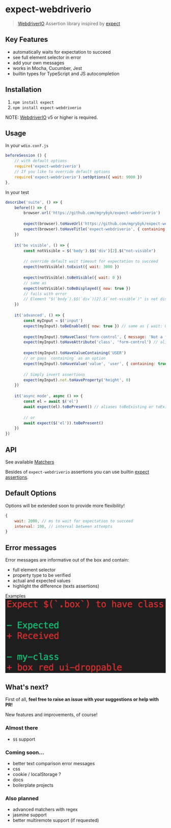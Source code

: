 # expect-webdriverio

> [WebdriverIO](https://webdriver.io/) Assertion library inspired by [expect](https://www.npmjs.com/package/expect)

## Key Features

- automatically waits for expectation to succeed
- see full element selector in error
- add your own messages
- works in Mocha, Cucumber, Jest
- builtin types for TypeScript and JS autocompletion

## Installation

1. `npm install expect`
2. `npm install expect-webdriverio`

NOTE: [WebdriverIO](https://github.com/webdriverio/webdriverio) v5 or higher is required.

## Usage

In your `wdio.conf.js`
```js
beforeSession () {
    // with default options
    require('expect-webdriverio')
    // If you like to override default options
    require('expect-webdriverio').setOptions({ wait: 9000 })
},
```

In your test
```js
describe('suite', () => {
    before(() => {
        browser.url('https://github.com/mgrybyk/expect-webdriverio')
        
        expect(browser).toHaveUrl('https://github.com/mgrybyk/expect-webdriverio')
        expect(browser).toHaveTitle('expect-webdriverio', { containing: true })
    })

    it('be visible', () => {
        const notVisible = $('body').$$('div')[2].$("not-visible")
        
        // override default wait timeout for expectation to succeed
        expect(notVisible).toExist({ wait: 3000 })
        
        expect(notVisible).toBeVisible({ wait: 0 })
        // same as
        expect(notVisible).toBeDisplayed({ now: true })
        // fails with error
        // Element "$(`body`).$$(`div`)[2].$(`not-visible`)" is not displayed.
    })

    it('advanced', () => {
        const myInput = $('input')
        expect(myInput).toBeEnabled({ now: true }) // same as { wait: 0 }

        expect(myInput).toHaveClass('form-control', { message: 'Not a form control!', })
        expect(myInput).toHaveAttribute('class', 'form-control') // alias toHaveAttr
        
        expect(myInput).toHaveValueContaining('USER')
        // or pass `containing` as an option
        expect(myInput).toHaveValue('value', 'user', { containing: true, ignoreCase: true })

        // Simply invert assertions
        expect(myInput).not.toHaveProperty('height', 0)
    })

    it('async mode', async () => {
        const el = await $('el')
        await expect(el).toBePresent() // aliases toBeExisting or toExist

        // or
        await expect($('el')).toBePresent()
    })
})
``` 

## API

See available [Matchers](https://github.com/mgrybyk/expect-webdriverio/blob/master/types/expect-webdriverio.d.ts#L69)

Besides of `expect-webdriverio` assertions you can use builtin [expect assertions](https://jestjs.io/docs/en/expect).

## Default Options

Options will be extended soon to provide more flexibility!

```js
{
    wait: 2000, // ms to wait for expectation to succeed
    interval: 100, // interval between attempts
}
```

## Error messages

Error messages are informative out of the box and contain:

- full element selector
- property type to be verified
- actual and expected values
- highlight the difference (texts assertions)

Examples
![toHaveClass](/docs/img/errors/toHaveClass.png?raw=true "toHaveClass")

## What's next?

First of all, **feel free to raise an issue with your suggestions or help with PR!**

New features and improvements, of course!

### Almost there

- `$$` support

### Coming soon...

- better text comparison error messages
- css
- cookie / localStorage ?
- docs
- boilerplate projects

### Also planned
- advanced matchers with regex
- jasmine support
- better multiremote support (if requested)
